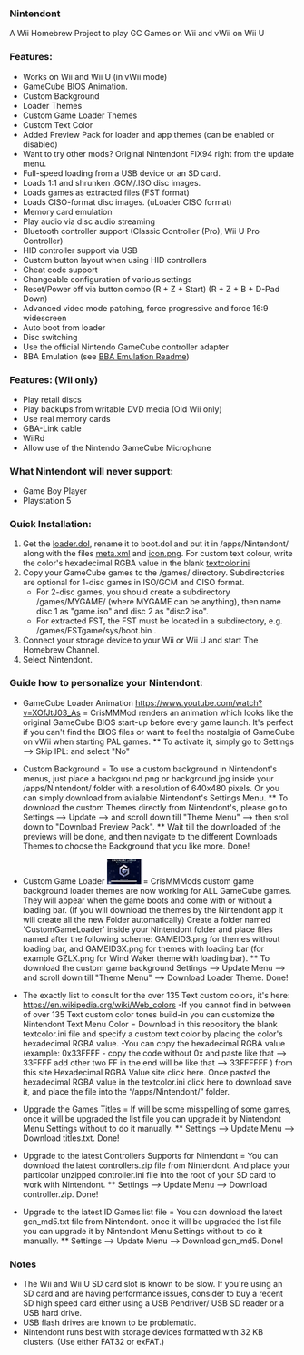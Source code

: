 ### Nintendont
A Wii Homebrew Project to play GC Games on Wii and vWii on Wii U

### Features:
* Works on Wii and Wii U (in vWii mode)
* GameCube BIOS Animation.
* Custom Background
* Loader Themes
* Custom Game Loader Themes
* Custom Text Color
* Added Preview Pack for loader and app themes (can be enabled or disabled)
* Want to try other mods? Original Nintendont FIX94 right from the update menu.
* Full-speed loading from a USB device or an SD card.
* Loads 1:1 and shrunken .GCM/.ISO disc images.
* Loads games as extracted files (FST format)
* Loads CISO-format disc images. (uLoader CISO format)
* Memory card emulation
* Play audio via disc audio streaming
* Bluetooth controller support (Classic Controller (Pro), Wii U Pro Controller)
* HID controller support via USB
* Custom button layout when using HID controllers
* Cheat code support
* Changeable configuration of various settings
* Reset/Power off via button combo (R + Z + Start) (R + Z + B + D-Pad Down)
* Advanced video mode patching, force progressive and force 16:9 widescreen
* Auto boot from loader
* Disc switching
* Use the official Nintendo GameCube controller adapter
* BBA Emulation (see [BBA Emulation Readme](BBA_Readme.md))

### Features: (Wii only)
* Play retail discs
* Play backups from writable DVD media (Old Wii only)
* Use real memory cards
* GBA-Link cable
* WiiRd
* Allow use of the Nintendo GameCube Microphone

### What Nintendont will never support:
* Game Boy Player
* Playstation 5

### Quick Installation:
1. Get the [loader.dol](loader/loader.dol?raw=true), rename it to boot.dol and put it in /apps/Nintendont/ along with the files [meta.xml](nintendont/meta.xml?raw=true) and [icon.png](nintendont/icon.png?raw=true). For custom text colour, write the color's hexadecimal RGBA value in the blank [textcolor.ini](nintendont/textcolor.ini?raw=true)
2. Copy your GameCube games to the /games/ directory. Subdirectories are optional for 1-disc games in ISO/GCM and CISO format.
   * For 2-disc games, you should create a subdirectory /games/MYGAME/ (where MYGAME can be anything), then name disc 1 as "game.iso" and disc 2 as "disc2.iso".
   * For extracted FST, the FST must be located in a subdirectory, e.g. /games/FSTgame/sys/boot.bin .
3. Connect your storage device to your Wii or Wii U and start The Homebrew Channel.
4. Select Nintendont.

### Guide how to personalize your Nintendont: 
* GameCube Loader Animation https://www.youtube.com/watch?v=XOfJtJ03_As = CrisMMMod renders an animation which looks like the original GameCube BIOS start-up before every game launch. It's perfect if you can't find the BIOS files or want to feel the nostalgia of GameCube on vWii when starting PAL games.
                                                                          ** To activate it, simply go to Settings --> Skip IPL: and select "No"

* Custom Background =  To use a custom background in Nintendont's menus, just place a background.png or background.jpg inside your /apps/Nintendont/ folder with a resolution of 640x480 pixels. Or you can simply download from avialable Nintendont's Settings Menu.
                      ** To download the custom Themes directly from Nintendont's, please go to Settings --> Update --> and scroll down till "Theme Menu" --> then sroll down to "Download Preview Pack".
					  ** Wait till the downloaded of the previews will be done, and then navigate to the different Downloads Themes to choose the Background that you like more. Done!
					  

* Custom Game Loader ![](nintendont/example_loader.png) = CrisMMMods custom game background loader themes are now working for ALL GameCube games. They will appear when the game boots and come with or without a loading bar. (If you will download the themes by the Nintendont app it will create all the new Folder automatically) Create a folder named 'CustomGameLoader' inside your Nintendont folder and place files named after the following scheme: GAMEID3.png for themes without loading bar, and GAMEID3X.png for themes with loading bar (for example GZLX.png for Wind Waker theme with loading bar).
                                                          ** To download the custom game background Settings --> Update Menu --> and scroll down till "Theme Menu" --> Download Loader Theme. Done!
														  
* The exactly list to consult for the over 135 Text custom colors, it's here: https://en.wikipedia.org/wiki/Web_colors
  -If you cannot find in between of over 135 Text custom color tones build-in you can customize the Nintendont Text Menu Color = Download in this repository the blank textcolor.ini file and specify a custom text color by placing the color's hexadecimal RGBA value.
  -You can copy the hexadecimal RGBA value (example: 0x33FFFF - copy the code without 0x and paste like that --> 33FFFF add other two FF in the end will be like that --> 33FFFFFF ) from this site Hexadecimal RGBA Value site click here. Once pasted the hexadecimal RGBA value in the textcolor.ini click here to download save it, and place the file into the “/apps/Nintendont/” folder.​

* Upgrade the Games Titles = If will be some misspelling of some games, once it will be upgraded the list file you can upgrade it by Nintendont Menu Settings without to do it manually.
                             ** Settings --> Update Menu --> Download titles.txt. Done!
							 
* Upgrade to the latest Controllers Supports for Nintendont = You can download the latest controllers.zip file from Nintendont. And place your particolar unzipped controller.ini file into the root of your SD card to work with Nintendont.
                                                             ** Settings --> Update Menu --> Download controller.zip. Done!
                                                             							 
* Upgrade to the latest ID Games list file = You can download the latest gcn_md5.txt file from Nintendont. once it will be upgraded the list file you can upgrade it by Nintendont Menu Settings without to do it manually.
                                         ** Settings --> Update Menu --> Download gcn_md5. Done!

  
  
  

### Notes
* The Wii and Wii U SD card slot is known to be slow. If you're using an SD card and are having performance issues, consider to buy a recent SD high speed card either using a USB Pendriver/ USB SD reader or a USB hard drive.
* USB flash drives are known to be problematic.
* Nintendont runs best with storage devices formatted with 32 KB clusters. (Use either FAT32 or exFAT.)
